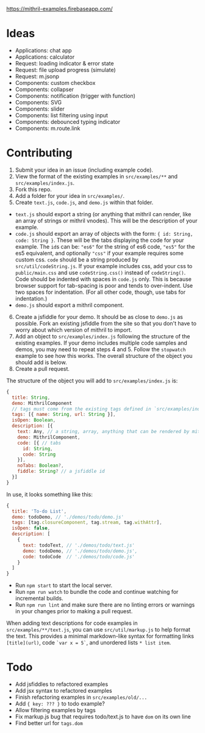 https://mithril-examples.firebaseapp.com/

# Ideas

- Applications: chat app
- Applications: calculator
- Request: loading indicator & error state
- Request: file upload progress (simulate)
- Request: m.jsonp
- Components: custom checkbox
- Components: collapser
- Components: notification (trigger with function)
- Components: SVG
- Components: slider
- Components: list filtering using input
- Components: debounced typing indicator
- Components: m.route.link

# Contributing

1. Submit your idea in an issue (including example code).
2. View the format of the existing examples in `src/examples/**` and `src/examples/index.js`.
3. Fork this repo.
4. Add a folder for your idea in `src/examples/`.
5. Create `text.js`, `code.js`, and `demo.js` within that folder.
  - `text.js` should export a string (or anything that mithril can render, like an array of strings or mithril vnodes). This will be the description of your example.
  - `code.js` should export an array of objects with the form: `{ id: String, code: String }`. These will be the tabs displaying the code for your example. The `id`s can be: `"es6"` for the string of es6 code, `"es5"` for the es5 equivalent, and optionally `"css"` if your example requires some custom css. `code` should be a string produced by `src/util/codeString.js`. If your example includes css, add your css to `public/main.css` and use `codeString.css()` instead of `codeString()`. Code should be indented with spaces in `code.js` only. This is because browser support for tab-spacing is poor and tends to over-indent. Use two spaces for indentation. (For all other code, though, use tabs for indentation.)
  - `demo.js` should export a mithril component.
6. Create a jsfiddle for your demo. It should be as close to `demo.js` as possible. Fork an existing jsfiddle from the site so that you don't have to worry about which version of mithril to import.
7. Add an object to `src/examples/index.js` following the structure of the existing examples. If your demo includes multiple code samples and demos, you may need to repeat steps 4 and 5. Follow the `stopwatch` example to see how this works. The overall structure of the object you should add is below.
8. Create a pull request.

The structure of the object you will add to `src/examples/index.js` is:

```js
{
  title: String,
  demo: MithrilComponent
  // tags must come from the existing tags defined in `src/examples/index.js`
  tags: [{ name: String, url: String }],
  isOpen: Boolean,
  description: [{
    text: Any, // a string, array, anything that can be rendered by mithril
    demo: MithrilComponent,
    code: [{ // tabs
      id: String,
      code: String
    }],
    noTabs: Boolean?,
    fiddle: String? // a jsfiddle id
  }]
}
```

In use, it looks something like this:

```js
{
  title: 'To-do List',
  demo: todoDemo, // './demos/todo/demo.js'
  tags: [tag.closureComponent, tag.stream, tag.withAttr],
  isOpen: false,
  description: [
    {
      text: todoText, // './demos/todo/text.js'
      demo: todoDemo, // './demos/todo/demo.js',
      code: todoCode  // './demos/todo/code.js'
    }
  ]
}
```

- Run `npm start` to start the local server.
- Run `npm run watch` to bundle the code and continue watching for incremental builds.
- Run `npm run lint` and make sure there are no linting errors or warnings in your changes prior to making a pull request.

When adding text descriptions for code examples in `src/examples/**/text.js`, you can use `src/util/markup.js` to help format the text. This provides a minimal markdown-like syntax for formatting links `[title](url)`, code `` `var x = 5` ``, and unordered lists `* list item`.



# Todo

- Add jsfiddles to refactored examples
- Add jsx syntax to refactored examples
- Finish refactoring examples in `src/examples/old/...`
- Add `{ key: ??? }` to todo example?
- Allow filtering examples by tags
- Fix markup.js bug that requires todo/text.js to have ``dom`` on its own line
- Find better url for `tags.dom`
